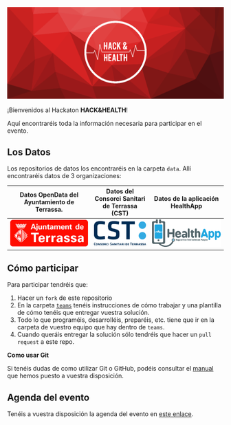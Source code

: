 <img src="images/hachandhealth_banner.png" alt="" style="width:;"/>

¡Bienvenidos al Hackaton **HACK&HEALTH**!

Aquí encontraréis toda la información necesaria para participar en el evento.

## Los Datos

Los repositorios de datos los encontraréis en la carpeta `data`. Allí encontraréis datos de 3 organizaciones:

| Datos OpenData del Ayuntamiento de Terrassa.  | Datos del Consorci Sanitari de Terrassa (CST)  | Datos de la aplicación HealthApp |
|:------------:|:--------------:|:-----------:|
| [![](images/logo_AT.jpg)](data/OpenDataTerrassa) | [![](images/logo_CST.png)](data/CST) | [![](images/logo_HealthApp.png)](data/HealthApp) |

## Cómo participar

Para participar tendréis que:

1. Hacer un `fork` de este repositorio 
2. En la carpeta [`teams`](teams) tenéis instrucciones de cómo trabajar y una plantilla de cómo tenéis que entregar vuestra solución.
3. Todo lo que programéis, desarrolléis, preparéis, etc. tiene que ir en la carpeta de vuestro equipo que hay dentro de `teams`.
4. Cuando queráis entregar la solución sólo tendréis que hacer un `pull request` a este repo.

**Como usar Git**

Si tenéis dudas de como utilizar Git o GitHub, podéis consultar el [manual](usando_git.md) que hemos puesto a vuestra disposición.

## Agenda del evento

Tenéis a vuestra disposición la agenda del evento en [este enlace](Agenda_ES.pdf).